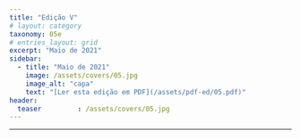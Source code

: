 ```yaml
---
title: "Edição V"
# layout: category
taxonomy: 05e
# entries_layout: grid
excerpt: "Maio de 2021"
sidebar:
  - title: "Maio de 2021"
    image: /assets/covers/05.jpg
    image_alt: "capa"
    text: "[Ler esta edição em PDF](/assets/pdf-ed/05.pdf)"
header:
  teaser         : /assets/covers/05.jpg
---
```


---